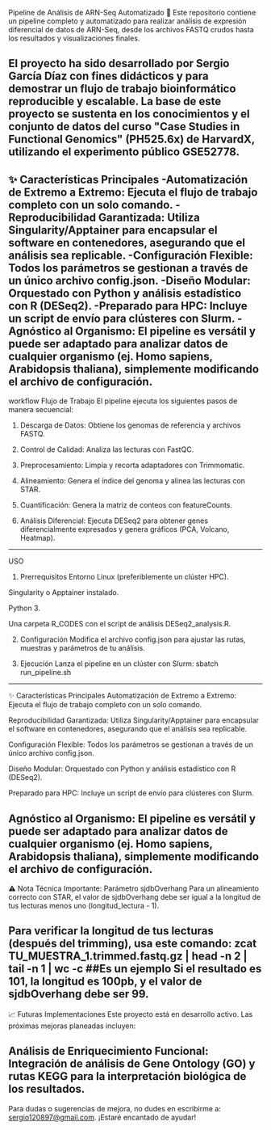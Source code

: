 Pipeline de Análisis de ARN-Seq Automatizado 🧬
Este repositorio contiene un pipeline completo y automatizado para realizar análisis de expresión diferencial de datos de ARN-Seq, desde los archivos FASTQ crudos hasta los resultados y visualizaciones finales.

El proyecto ha sido desarrollado por Sergio García Díaz con fines didácticos y para demostrar un flujo de trabajo bioinformático reproducible y escalable. La base de este proyecto se sustenta en los conocimientos y el conjunto de datos del curso "Case Studies in Functional Genomics" (PH525.6x) de HarvardX, utilizando el experimento público GSE52778.
--------------------------------------------------------------------
✨ Características Principales
-Automatización de Extremo a Extremo: Ejecuta el flujo de trabajo completo con un solo comando.
-Reproducibilidad Garantizada: Utiliza Singularity/Apptainer para encapsular el software en contenedores, asegurando que el análisis sea replicable.
-Configuración Flexible: Todos los parámetros se gestionan a través de un único archivo config.json.
-Diseño Modular: Orquestado con Python y análisis estadístico con R (DESeq2).
-Preparado para HPC: Incluye un script de envío para clústeres con Slurm.
-Agnóstico al Organismo: El pipeline es versátil y puede ser adaptado para analizar datos de cualquier organismo (ej. Homo sapiens, Arabidopsis thaliana), simplemente modificando el archivo de configuración.
--------------------------------------------------------------------
workflow Flujo de Trabajo
El pipeline ejecuta los siguientes pasos de manera secuencial:

1) Descarga de Datos: Obtiene los genomas de referencia y archivos FASTQ.

2) Control de Calidad: Analiza las lecturas con FastQC.

3) Preprocesamiento: Limpia y recorta adaptadores con Trimmomatic.

4) Alineamiento: Genera el índice del genoma y alinea las lecturas con STAR.

5) Cuantificación: Genera la matriz de conteos con featureCounts.

6) Análisis Diferencial: Ejecuta DESeq2 para obtener genes diferencialmente expresados y genera gráficos (PCA, Volcano, Heatmap).
--------------------------------------------------------------------

USO
1. Prerrequisitos
Entorno Linux (preferiblemente un clúster HPC).

Singularity o Apptainer instalado.

Python 3.

Una carpeta R_CODES con el script de análisis DESeq2_analysis.R.

2. Configuración
Modifica el archivo config.json para ajustar las rutas, muestras y parámetros de tu análisis.

3. Ejecución
Lanza el pipeline en un clúster con Slurm: sbatch run_pipeline.sh

--------------------------------------------------------------------
✨ Características Principales
Automatización de Extremo a Extremo: Ejecuta el flujo de trabajo completo con un solo comando.

Reproducibilidad Garantizada: Utiliza Singularity/Apptainer para encapsular el software en contenedores, asegurando que el análisis sea replicable.

Configuración Flexible: Todos los parámetros se gestionan a través de un único archivo config.json.

Diseño Modular: Orquestado con Python y análisis estadístico con R (DESeq2).

Preparado para HPC: Incluye un script de envío para clústeres con Slurm.

Agnóstico al Organismo: El pipeline es versátil y puede ser adaptado para analizar datos de cualquier organismo (ej. Homo sapiens, Arabidopsis thaliana), simplemente modificando el archivo de configuración.
--------------------------------------------------------------------
⚠️ Nota Técnica Importante: Parámetro sjdbOverhang
Para un alineamiento correcto con STAR, el valor de sjdbOverhang debe ser igual a la longitud de tus lecturas menos uno (longitud_lectura - 1).

Para verificar la longitud de tus lecturas (después del trimming), usa este comando:
zcat TU_MUESTRA_1.trimmed.fastq.gz | head -n 2 | tail -n 1 | wc -c ##Es un ejemplo
Si el resultado es 101, la longitud es 100pb, y el valor de sjdbOverhang debe ser 99.
--------------------------------------------------------------------
📈 Futuras Implementaciones
Este proyecto está en desarrollo activo. Las próximas mejoras planeadas incluyen:

Análisis de Enriquecimiento Funcional: Integración de análisis de Gene Ontology (GO) y rutas KEGG para la interpretación biológica de los resultados.
--------------------------------------------------------------------

Para dudas o sugerencias de mejora, no dudes en escribirme a: sergio120897@gmail.com. ¡Estaré encantado de ayudar!